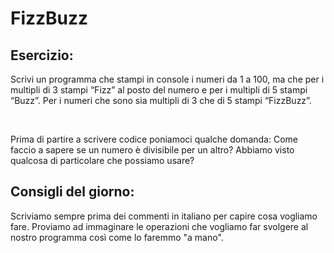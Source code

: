 # FizzBuzz

## Esercizio:
Scrivi un programma che stampi in console i numeri da 1 a 100, ma che per i multipli di 3 stampi “Fizz” al posto del numero e per i multipli di 5 stampi “Buzz”. Per i numeri che sono sia multipli di 3 che di 5 stampi “FizzBuzz”.
<p>&nbsp;</p>
Prima di partire a scrivere codice poniamoci qualche domanda:
Come faccio a sapere se un numero è divisibile per un altro? Abbiamo visto qualcosa di particolare che possiamo usare?

## Consigli del giorno:
Scriviamo sempre prima dei commenti in italiano per capire cosa vogliamo fare. Proviamo ad immaginare le operazioni che vogliamo far svolgere al nostro programma così come lo faremmo "a mano".